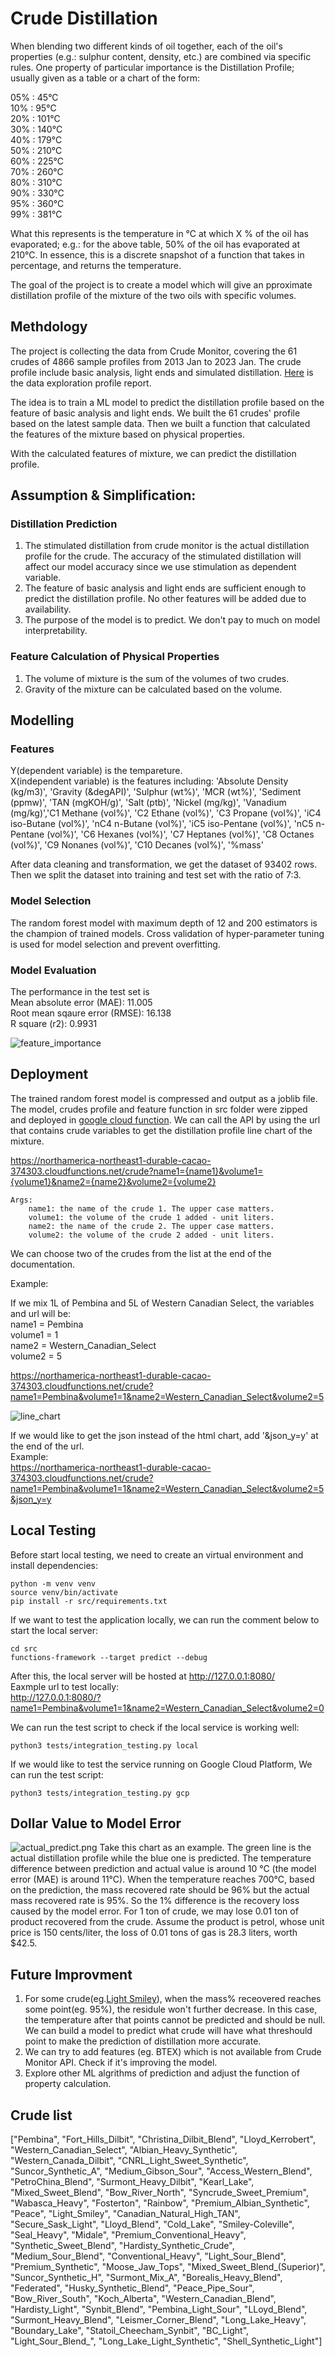 # Crude Distillation

When blending two different kinds of oil together, each of the oil's properties (e.g.: sulphur content, density, etc.) are combined via specific rules. One property of particular importance is the Distillation Profile; usually given as a table or a chart of the form:

05% : 45°C \
10% : 95°C \
20% : 101°C \
30% : 140°C \
40% : 179°C \
50% : 210°C \
60% : 225°C \
70% : 260°C \
80% : 310°C \
90% : 330°C \
95% : 360°C \
99% : 381°C

What this represents is the temperature in °C at which X % of the oil has evaporated; e.g.: for the above table, 50% of the oil has evaporated at 210°C.
In essence, this is a discrete snapshot of a function that takes in percentage, and returns the temperature.

The goal of the project is to create a model which will give an pproximate distillation profile of the mixture of the two oils with specific volumes.

## Methdology

The project is collecting the data from Crude Monitor, covering the 61 crudes of 4866 sample profiles from 2013 Jan to 2023 Jan. The crude profile include basic analysis, light ends and simulated distillation. [Here](https://github.com/fanchen0227/crude-distillation/blob/develop/docs/pandas_profiling_report.pdf) is the data exploration profile report.

The idea is to train a ML model to predict the distillation profile based on the feature of basic analysis and light ends. We built the 61 crudes' profile based on the latest sample data. Then we built a function that calculated the features of the mixture based on physical properties. 

With the calculated features of mixture, we can predict the distillation profile. 

## Assumption & Simplification:
### Distillation Prediction
1. The stimulated distillation from crude monitor is the actual distillation profile for the crude. The accuracy of the stimulated distillation will affect our model accuracy since we use stimulation as dependent variable.
2. The feature of basic analysis and light ends are sufficient enough to predict the distillation profile. No other features will be added due to availability. 
3. The purpose of the model is to predict. We don't pay to much on model interpretability.
### Feature Calculation of Physical Properties
1. The volume of mixture is the sum of the volumes of two crudes. 
2. Gravity of the mixture can be calculated based on the volume.

## Modelling

### Features
Y(dependent variable) is the tempareture. \
X(independent variable) is the features including: 'Absolute Density (kg/m3)', 'Gravity (&degAPI)', 'Sulphur (wt%)', 'MCR (wt%)', 'Sediment (ppmw)', 'TAN (mgKOH/g)', 'Salt (ptb)', 'Nickel (mg/kg)', 'Vanadium (mg/kg)','C1 Methane (vol%)', 'C2 Ethane (vol%)', 'C3 Propane (vol%)', 'iC4 iso-Butane (vol%)', 'nC4 n-Butane (vol%)',
 'iC5 iso-Pentane (vol%)', 'nC5 n-Pentane (vol%)', 'C6 Hexanes (vol%)', 'C7 Heptanes (vol%)', 'C8 Octanes (vol%)', 'C9 Nonanes (vol%)', 'C10 Decanes (vol%)', '%mass'

After data cleaning and transformation, we get the dataset of 93402 rows. Then we split the dataset into training and test set with the ratio of 7:3.

### Model Selection
The random forest model with maximum depth of 12 and 200 estimators is the champion of trained models. Cross validation of hyper-parameter tuning is used for model selection and prevent overfitting. 

### Model Evaluation
The performance in the test set is \
Mean absolute error (MAE): 11.005 \
Root mean sqaure error (RMSE): 16.138 \
R square (r2): 0.9931

![feature_importance](docs/images/feature.png)

## Deployment

The trained random forest model is compressed and output as a joblib file. The model, crudes profile and feature function in src folder were zipped and deployed in [google cloud function](https://cloud.google.com/functions). We can call the API by using the url that contains crude variables to get the distillation profile line chart of the mixture.

https://northamerica-northeast1-durable-cacao-374303.cloudfunctions.net/crude?name1={name1}&volume1={volume1}&name2={name2}&volume2={volume2}
    
    Args:
        name1: the name of the crude 1. The upper case matters.
        volume1: the volume of the crude 1 added - unit liters.
        name2: the name of the crude 2. The upper case matters.
        volume2: the volume of the crude 2 added - unit liters.

We can choose two of the crudes from the list at the end of the documentation.

Example:

If we mix 1L of Pembina and 5L of Western Canadian Select, the variables and url will be: \
name1 = Pembina \
volume1 = 1 \
name2 = Western_Canadian_Select \
volume2 = 5

https://northamerica-northeast1-durable-cacao-374303.cloudfunctions.net/crude?name1=Pembina&volume1=1&name2=Western_Canadian_Select&volume2=5

![line_chart](docs/images/line_chart.png)

If we would like to get the json instead of the html chart, add '&json_y=y' at the end of the url. \
Example: \
https://northamerica-northeast1-durable-cacao-374303.cloudfunctions.net/crude?name1=Pembina&volume1=1&name2=Western_Canadian_Select&volume2=5&json_y=y


## Local Testing
Before start local testing, we need to create an virtual environment and install dependencies:
```shell
python -m venv venv
source venv/bin/activate
pip install -r src/requirements.txt
```

If we want to test the application locally, we can run the comment below to start the local server:
```
cd src
functions-framework --target predict --debug
```
After this, the local server will be hosted at http://127.0.0.1:8080/ \
Eaxmple url to test locally: \
http://127.0.0.1:8080/?name1=Pembina&volume1=1&name2=Western_Canadian_Select&volume2=0

We can run the test script to check if the local service is working well:
```
python3 tests/integration_testing.py local
```

If we would like to test the service running on Google Cloud Platform, We can run the test script:
```
python3 tests/integration_testing.py gcp
```

## Dollar Value to Model Error
![actual_predict.png](docs/images/actual_predict.png)
Take this chart as an example. The green line is the actual distillation profile while the blue one is predicted. The temperature difference between prediction and actual value is around 10 °C (the model error (MAE) is around 11°C). When the temperature reaches 700°C, based on the prediction, the mass recovered rate should be 96% but the actual mass recovered rate is 95%. So the 1% difference is the recovery loss caused by the model error.  For 1 ton of crude, we may lose 0.01 ton of product recovered from the crude. Assume the product is petrol, whose unit price is 150 cents/liter, the loss of 0.01 tons of gas is 28.3 liters, worth $42.5. 

## Future Improvment
1. For some crude(eg.[Light Smiley](https://crudemonitor.ca/crudes/crude.php?acr=MSY)), when the mass% receovered reaches some point(eg. 95%), the residule won't further decrease. In this case, the temperature after that points cannot be predicted and should be null. We can build a model to predict what crude will have what threshould point to make the prediction of distillation more accurate. 
2. We can try to add features (eg. BTEX) which is not available from Crude Monitor API. Check if it's improving the model. 
3. Explore other ML algrithms of prediction and adjust the function of property calculation.

## Crude list
["Pembina", "Fort_Hills_Dilbit", "Christina_Dilbit_Blend", "Lloyd_Kerrobert", "Western_Canadian_Select", "Albian_Heavy_Synthetic", "Western_Canada_Dilbit", "CNRL_Light_Sweet_Synthetic", "Suncor_Synthetic_A", "Medium_Gibson_Sour", "Access_Western_Blend", "PetroChina_Blend", "Surmont_Heavy_Dilbit", "Kearl_Lake", "Mixed_Sweet_Blend", "Bow_River_North", "Syncrude_Sweet_Premium", "Wabasca_Heavy", "Fosterton", "Rainbow", "Premium_Albian_Synthetic", "Peace", "Light_Smiley", "Canadian_Natural_High_TAN", "Secure_Sask_Light", "Lloyd_Blend", "Cold_Lake", "Smiley-Coleville", "Seal_Heavy", "Midale", "Premium_Conventional_Heavy", "Synthetic_Sweet_Blend", "Hardisty_Synthetic_Crude", "Medium_Sour_Blend", "Conventional_Heavy", "Light_Sour_Blend", "Premium_Synthetic", "Moose_Jaw_Tops", "Mixed_Sweet_Blend_(Superior)", "Suncor_Synthetic_H", "Surmont_Mix_A", "Borealis_Heavy_Blend", "Federated", "Husky_Synthetic_Blend", "Peace_Pipe_Sour", "Bow_River_South", "Koch_Alberta", "Western_Canadian_Blend", "Hardisty_Light", "Synbit_Blend", "Pembina_Light_Sour", "LLoyd_Blend", "Surmont_Heavy_Blend", "Leismer_Corner_Blend", "Long_Lake_Heavy", "Boundary_Lake", "Statoil_Cheecham_Synbit", "BC_Light", "Light_Sour_Blend_", "Long_Lake_Light_Synthetic", "Shell_Synthetic_Light"]